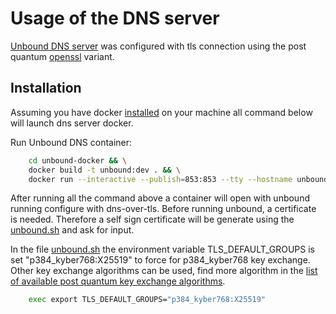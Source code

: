 
# Usage of the DNS server

[Unbound DNS server](https://github.com/NLnetLabs/unbound) was configured with tls connection using the post quantum [openssl](https://github.com/open-quantum-safe/openssl) variant.
## Installation
Assuming you have docker [installed](https://docs.docker.com/install) on your machine all command below will launch dns server docker.

Run Unbound DNS container:
```bash
    cd unbound-docker && \
    docker build -t unbound:dev . && \
    docker run --interactive --publish=853:853 --tty --hostname unbound_pro --name unbound_pro unbound:dev
```
After running all the command above a container will open with unbound running configure with dns-over-tls. 
Before running unbound, a certificate is needed. Therefore a self sign certificate will be generate using the [unbound.sh](unbound-docker/unbound.sh) and ask for input.

In the file [unbound.sh](unbound-docker/unbound.sh#L47) the environment variable  TLS_DEFAULT_GROUPS is set "p384_kyber768:X25519" to force for p384_kyber768 key exchange. Other key exchange algorithms can be used, find more algorithm in the [list of available post quantum key exchange algorithms](https://github.com/open-quantum-safe/boringssl#key-exchange). 

```bash
    exec export TLS_DEFAULT_GROUPS="p384_kyber768:X25519"
```
